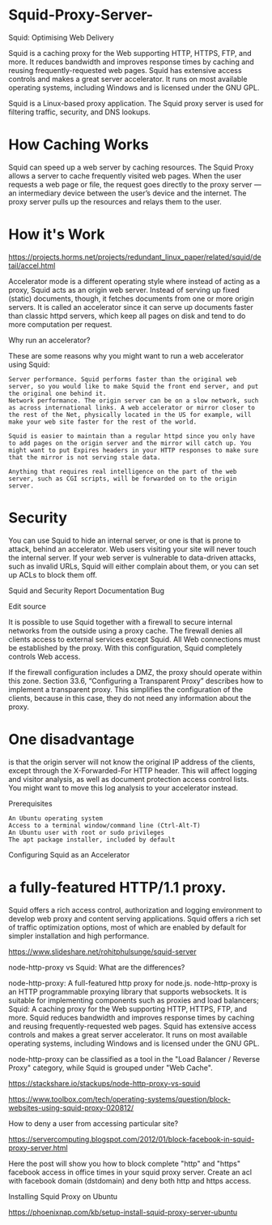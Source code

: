 # Squid-Proxy-Server-
Squid: Optimising Web Delivery

Squid is a caching proxy for the Web supporting HTTP, HTTPS, FTP, and more. It reduces bandwidth and improves response times by caching and reusing frequently-requested web pages. Squid has extensive access controls and makes a great server accelerator. It runs on most available operating systems, including Windows and is licensed under the GNU GPL.


Squid is a Linux-based proxy application. The Squid proxy server is used for filtering traffic, security, and DNS lookups.

# How Caching Works
 Squid can speed up a web server by caching resources. The Squid Proxy allows a server to cache frequently visited web pages. When the user requests a web page or file, the request goes directly to the proxy server — an intermediary device between the user’s device and the internet. The proxy server pulls up the resources and relays them to the user.



# How it's Work 

https://projects.horms.net/projects/redundant_linux_paper/related/squid/detail/accel.html

 Accelerator mode is a different operating style where instead of acting as a proxy, Squid acts as an origin web server. Instead of serving up fixed (static) documents, though, it fetches documents from one or more origin servers. It is called an accelerator since it can serve up documents faster than classic httpd servers, which keep all pages on disk and tend to do more computation per request. 



 Why run an accelerator?

These are some reasons why you might want to run a web accelerator using Squid:

    Server performance. Squid performs faster than the original web server, so you would like to make Squid the front end server, and put the original one behind it.
    Network performance. The origin server can be on a slow network, such as across international links. A web accelerator or mirror closer to the rest of the Net, physically located in the US for example, will make your web site faster for the rest of the world.

    Squid is easier to maintain than a regular httpd since you only have to add pages on the origin server and the mirror will catch up. You might want to put Expires headers in your HTTP responses to make sure that the mirror is not serving stale data.

    Anything that requires real intelligence on the part of the web server, such as CGI scripts, will be forwarded on to the origin server.
   
   
# Security
You can use Squid to hide an internal server, or one is that is prone to attack, behind an accelerator. Web users visiting your site will never touch the internal server. If your web server is vulnerable to data-driven attacks, such as invalid URLs, Squid will either complain about them, or you can set up ACLs to block them off.

Squid and Security
Report Documentation Bug

Edit source

It is possible to use Squid together with a firewall to secure internal networks from the outside using a proxy cache. The firewall denies all clients access to external services except Squid. All Web connections must be established by the proxy. With this configuration, Squid completely controls Web access.

If the firewall configuration includes a DMZ, the proxy should operate within this zone. Section 33.6, “Configuring a Transparent Proxy” describes how to implement a transparent proxy. This simplifies the configuration of the clients, because in this case, they do not need any information about the proxy.

    
    
# One disadvantage 
is that the origin server will not know the original IP address of the clients, except through the X-Forwarded-For HTTP header. This will affect logging and visitor analysis, as well as document protection access control lists. You might want to move this log analysis to your accelerator instead. 





Prerequisites

    An Ubuntu operating system
    Access to a terminal window/command line (Ctrl-Alt-T)
    An Ubuntu user with root or sudo privileges
    The apt package installer, included by default


 Configuring Squid as an Accelerator 





# a fully-featured HTTP/1.1 proxy.
Squid offers a rich access control, authorization and logging environment to develop web proxy and content serving applications. Squid offers a rich set of traffic optimization options, most of which are enabled by default for simpler installation and high performance. 


https://www.slideshare.net/rohitphulsunge/squid-server

node-http-proxy vs Squid: What are the differences?

node-http-proxy: A full-featured http proxy for node.js. node-http-proxy is an HTTP programmable proxying library that supports websockets. It is suitable for implementing components such as proxies and load balancers; Squid: A caching proxy for the Web supporting HTTP, HTTPS, FTP, and more. Squid reduces bandwidth and improves response times by caching and reusing frequently-requested web pages. Squid has extensive access controls and makes a great server accelerator. It runs on most available operating systems, including Windows and is licensed under the GNU GPL.

node-http-proxy can be classified as a tool in the "Load Balancer / Reverse Proxy" category, while Squid is grouped under "Web Cache".

https://stackshare.io/stackups/node-http-proxy-vs-squid

https://www.toolbox.com/tech/operating-systems/question/block-websites-using-squid-proxy-020812/

How to deny a user from accessing particular site?

https://servercomputing.blogspot.com/2012/01/block-facebook-in-squid-proxy-server.html




Here the post will show you how to block complete "http" and "https" facebook access in office times in your squid proxy server. Create an acl with facebook domain (dstdomain) and deny both http and https access.










Installing Squid Proxy on Ubuntu 




https://phoenixnap.com/kb/setup-install-squid-proxy-server-ubuntu




